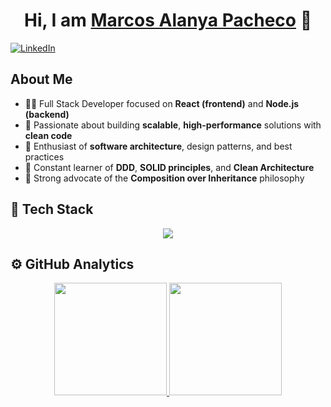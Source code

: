 <div align="center">
  <h1 align="center">Hi, I am <a href="https://github.com/MarcosAlanya19">Marcos Alanya Pacheco</a> 👋</h1>
</div>

  <a href="https://www.linkedin.com/in/marcosalanya">
    <img src="https://img.shields.io/badge/LinkedIn-Marcos%20Alanya-0077B5?style=for-the-badge&logo=linkedin&logoColor=white" alt="LinkedIn" />
  </a>

## About Me

- 👨‍💻 Full Stack Developer focused on **React (frontend)** and **Node.js (backend)**
- 🚀 Passionate about building **scalable**, **high-performance** solutions with **clean code**
- 📐 Enthusiast of **software architecture**, design patterns, and best practices
- 🧠 Constant learner of **DDD**, **SOLID principles**, and **Clean Architecture**
- 🧩 Strong advocate of the **Composition over Inheritance** philosophy

## 🧰 Tech Stack

<div align="center">
  <img src="https://skillicons.dev/icons?i=ts,js,react,astro,next,nodejs,express,postgres,mysql,mongodb,prisma,git,tailwind,vite,php,laravel,java,docker" />
</div>

## ⚙️ GitHub Analytics

<p align="center">
  <a href="https://github.com/MarcosAlanya19">
    <img height="180em" src="https://github-readme-stats-eight-theta.vercel.app/api?username=MarcosAlanya19&show_icons=true&theme=algolia&include_all_commits=true&count_private=true"/>
    <img height="180em" src="https://github-readme-stats-eight-theta.vercel.app/api/top-langs/?username=MarcosAlanya19&layout=compact&langs_count=8&theme=algolia"/>
  </a>
</p>
